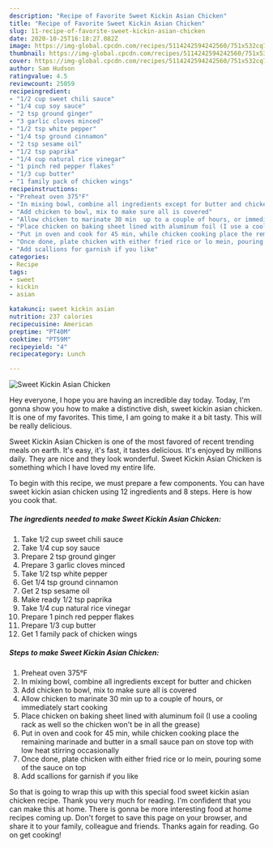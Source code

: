 ```yaml
---
description: "Recipe of Favorite Sweet Kickin Asian Chicken"
title: "Recipe of Favorite Sweet Kickin Asian Chicken"
slug: 11-recipe-of-favorite-sweet-kickin-asian-chicken
date: 2020-10-25T16:18:27.082Z
image: https://img-global.cpcdn.com/recipes/5114242594242560/751x532cq70/sweet-kickin-asian-chicken-recipe-main-photo.jpg
thumbnail: https://img-global.cpcdn.com/recipes/5114242594242560/751x532cq70/sweet-kickin-asian-chicken-recipe-main-photo.jpg
cover: https://img-global.cpcdn.com/recipes/5114242594242560/751x532cq70/sweet-kickin-asian-chicken-recipe-main-photo.jpg
author: Sam Hudson
ratingvalue: 4.5
reviewcount: 25059
recipeingredient:
- "1/2 cup sweet chili sauce"
- "1/4 cup soy sauce"
- "2 tsp ground ginger"
- "3 garlic cloves minced"
- "1/2 tsp white pepper"
- "1/4 tsp ground cinnamon"
- "2 tsp sesame oil"
- "1/2 tsp paprika"
- "1/4 cup natural rice vinegar"
- "1 pinch red pepper flakes"
- "1/3 cup butter"
- "1 family pack of chicken wings"
recipeinstructions:
- "Preheat oven 375°F"
- "In mixing bowl, combine all ingredients except for butter and chicken"
- "Add chicken to bowl, mix to make sure all is covered"
- "Allow chicken to marinate 30 min  up to a couple of hours, or immediately start cooking"
- "Place chicken on baking sheet lined with aluminum foil (I use a cooling rack as well so the chicken won&#39;t be in all the grease)"
- "Put in oven and cook for 45 min, while chicken cooking place the remaining marinade and butter in a small sauce pan on stove top with low heat stirring occasionally"
- "Once done, plate chicken with either fried rice or lo mein, pouring some of the sauce on top"
- "Add scallions for garnish if you like"
categories:
- Recipe
tags:
- sweet
- kickin
- asian

katakunci: sweet kickin asian 
nutrition: 237 calories
recipecuisine: American
preptime: "PT40M"
cooktime: "PT59M"
recipeyield: "4"
recipecategory: Lunch

---
```



![Sweet Kickin Asian Chicken](https://img-global.cpcdn.com/recipes/5114242594242560/751x532cq70/sweet-kickin-asian-chicken-recipe-main-photo.jpg)

Hey everyone, I hope you are having an incredible day today. Today, I'm gonna show you how to make a distinctive dish, sweet kickin asian chicken. It is one of my favorites. This time, I am going to make it a bit tasty. This will be really delicious.



Sweet Kickin Asian Chicken is one of the most favored of recent trending meals on earth. It's easy, it's fast, it tastes delicious. It's enjoyed by millions daily. They are nice and they look wonderful. Sweet Kickin Asian Chicken is something which I have loved my entire life.


To begin with this recipe, we must prepare a few components. You can have sweet kickin asian chicken using 12 ingredients and 8 steps. Here is how you cook that.

<!--inarticleads1-->

##### The ingredients needed to make Sweet Kickin Asian Chicken:

1. Take 1/2 cup sweet chili sauce
1. Take 1/4 cup soy sauce
1. Prepare 2 tsp ground ginger
1. Prepare 3 garlic cloves minced
1. Take 1/2 tsp white pepper
1. Get 1/4 tsp ground cinnamon
1. Get 2 tsp sesame oil
1. Make ready 1/2 tsp paprika
1. Take 1/4 cup natural rice vinegar
1. Prepare 1 pinch red pepper flakes
1. Prepare 1/3 cup butter
1. Get 1 family pack of chicken wings




<!--inarticleads2-->

##### Steps to make Sweet Kickin Asian Chicken:

1. Preheat oven 375°F
1. In mixing bowl, combine all ingredients except for butter and chicken
1. Add chicken to bowl, mix to make sure all is covered
1. Allow chicken to marinate 30 min  up to a couple of hours, or immediately start cooking
1. Place chicken on baking sheet lined with aluminum foil (I use a cooling rack as well so the chicken won&#39;t be in all the grease)
1. Put in oven and cook for 45 min, while chicken cooking place the remaining marinade and butter in a small sauce pan on stove top with low heat stirring occasionally
1. Once done, plate chicken with either fried rice or lo mein, pouring some of the sauce on top
1. Add scallions for garnish if you like




So that is going to wrap this up with this special food sweet kickin asian chicken recipe. Thank you very much for reading. I'm confident that you can make this at home. There is gonna be more interesting food at home recipes coming up. Don't forget to save this page on your browser, and share it to your family, colleague and friends. Thanks again for reading. Go on get cooking!

